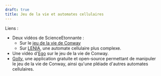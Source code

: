 ```yaml
---
draft: true
title: Jeu de la vie et automates cellulaires
---
```

Liens :
- Deux vidéos de ScienceEtonnante :
	- Sur le [jeu de la vie de Conway](https://www.youtube.com/watch?v=S-W0NX97DB0)
	- Sur [LENIA](https://www.youtube.com/watch?v=PlzV4aJ7iMI), une automate cellulaire plus complexe.
- Une vidéo d'[Ego](https://www.youtube.com/watch?v=eMn43As24Bo) sur le jeu de la vie de Conway.
- [Golly](https://golly.sourceforge.io/), une application gratuite et open-source permettant de manipuler le jeu de la vie de Conway, ainsi qu'une pléiade d'autres automates cellulaires.